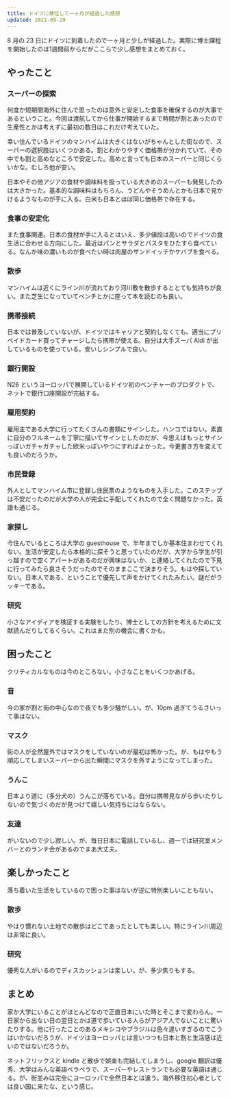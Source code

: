 ```yaml
---
title: ドイツに移住して一ヶ月が経過した感想
updated: 2021-09-29
---
```


8 月の 23 日にドイツに到着したので一ヶ月と少しが経過した。実際に博士課程を開始したのは1週間前からだがここらで少し感想をまとめておく。

## やったこと

### スーパーの探索

何度か短期間海外に住んで思ったのは意外と安定した食事を確保するのが大事であるということ。今回は渡航してから仕事が開始するまで時間が割とあったので生産性とかは考えずに最初の数日はこれだけ考えていた。

幸い住んでいるドイツのマンハイムは大きくはないがちゃんとした街なので、スーパーの選択肢はいくつかある。割とわかりやすく価格帯が分かれていて、その中でも割と高めなところで安定した。高めと言っても日本のスーパーと同じくらいかな。むしろ他が安い。

日本やその他アジアの食材や調味料を扱っている大きめのスーパーも発見したのは大きかった。基本的な調味料はもちろん、うどんやそうめんとかも日本で見かけるようなものが手に入る。白米も日本とほぼ同じ価格帯で存在する。


### 食事の安定化

また食事関連。日本の食材が手に入るとはいえ、多少値段は高いのでドイツの食生活に合わせる方向にした。最近はパンとサラダとパスタをひたすら食べている。なんか味の濃いものが食べたい時は肉屋のサンドイッチかケバブを食べる。


### 散歩

マンハイムは近くにライン川が流れており河川敷を散歩するととても気持ちが良い。また芝生になっていてベンチとかに座って本を読むのも良い。


### 携帯接続

日本では普及していないが、ドイツではキャリアと契約しなくても、適当にプリペイドカード買ってチャージしたら携帯が使える。自分は大手スーパ Aldi が出しているものを使っている。安いしシンプルで良い。


### 銀行開設

N26 というヨーロッパで展開しているドイツ初のベンチャーのプロダクトで、ネットで銀行口座開設が完結する。


### 雇用契約

雇用主である大学に行ってたくさんの書類にサインした。ハンコではない。素直に自分のフルネームを丁寧に描いてサインとしたのだが、今思えばもっとサインっぽいガチャガチャした欧米っぽいやつにすればよかった。今更書き方を変えても良いのだろうか。


### 市民登録

外人としてマンハイム市に登録し住民票のようなものを入手した。このステップは不安だったのだが大学の人が完全に手配してくれたので全く問題なかった。英語も通じる。


### 家探し

今住んでいるところは大学の guesthouse で、半年までしか基本住まわせてくれない。生活が安定したら本格的に探そうと思っていたのだが、大学から学生が引っ越すので空くアパートがあるのだが興味はないか、と連絡してくれたので下見に行ってみたら良さそうだったのでそのままここで決まりそう。もはや探していない。日本人である、ということで優先して声をかけてくれたみたい。謎だがラッキーである。


### 研究

小さなアイディアを検証する実験をしたり、博士としての方針を考えるために文献読んだりしてるくらい。これはまた別の機会に書くかも。


## 困ったこと

クリティカルなものは今のところない。小さなことをいくつかあげる。

### 音

今の家が割と街の中心なので夜でも多少騒がしい。が、10pm 過ぎてうるさいって事はない。

### マスク

街の人が全然屋外ではマスクをしていないのが最初は怖かった。が、もはやもう順応してしまいスーパーから出た瞬間にマスクを外すようになってしまった。

### うんこ

日本より道に（多分犬の）うんこが落ちている。自分は携帯見ながら歩いたりしないので気づくのだが見つけて嬉しい気持ちにはならない。

### 友達

がいないので少し寂しい。が、毎日日本に電話しているし、週一では研究室メンバーとのランチ会があるのでまあ大丈夫。


## 楽しかったこと

落ち着いた生活をしているので困った事はないが逆に特別楽しいこともない。

### 散歩

やはり慣れない土地での散歩はどこであったとしても楽しい。特にライン川周辺は非常に良い。

### 研究

優秀な人がいるのでディスカッションは楽しい。が、多少焦りもする。


## まとめ

家か大学にいることがほとんどなので正直日本にいた時とそこまで変わらん。一日家から出ない日の翌日とかは道で歩いている人らがアジア人でないことに驚いたりする。他に行ったことのあるメキシコやブラジルは色々違いすぎるのでこうはいかないだろうが、ドイツはヨーロッパとは言いつつも日本と割と生活感は近いのではないだろうか。

ネットフリックスと kindle と散歩で娯楽も完結してしまうし、google 翻訳は優秀、大学はみんな英語ペラペラで、スーパーやレストランでも必要な英語は通じる。が、街並みは完全にヨーロッパで全然日本とは違う。海外移住初心者としては良い国に来たな、という感じ。
